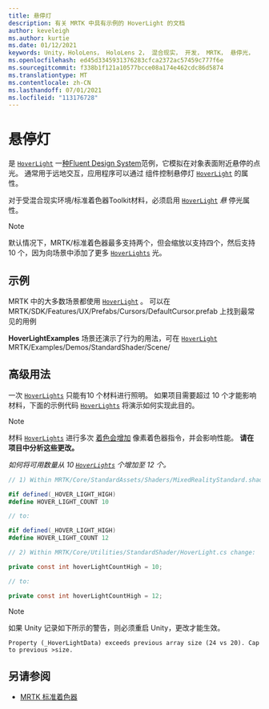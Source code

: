 ```yaml
---
title: 悬停灯
description: 有关 MRTK 中具有示例的 HoverLight 的文档
author: keveleigh
ms.author: kurtie
ms.date: 01/12/2021
keywords: Unity，HoloLens， HoloLens 2， 混合现实， 开发， MRTK， 悬停光，
ms.openlocfilehash: ed45d3345931376283cfca2372ac57459c777f6e
ms.sourcegitcommit: f338b1f121a10577bcce08a174e462cdc86d5874
ms.translationtype: MT
ms.contentlocale: zh-CN
ms.lasthandoff: 07/01/2021
ms.locfileid: "113176728"
---
```

# <a name="hover-light"></a>悬停灯

是 [`HoverLight`](xref:Microsoft.MixedReality.Toolkit.Utilities.HoverLight) 一[种Fluent Design System](https://www.microsoft.com/design/fluent/)范例，它模拟在对象表面附近[](https://docs.unity3d.com/Manual/Lighting.html)悬停的点光。 通常用于远地交互，应用程序可以通过 组件控制悬停灯 [`HoverLight`](xref:Microsoft.MixedReality.Toolkit.Utilities.HoverLight) 的属性。

对于受混合现实环境/标准着色器Toolkit材料，必须启用 [`HoverLight`](xref:Microsoft.MixedReality.Toolkit.Utilities.HoverLight) *悬* 停光属性。 

> [!Note]
> 默认情况下，MRTK/标准着色器最多支持两个，但会缩放以支持四个，然后支持 10 个，因为向场景中添加了更多 [`HoverLights`](xref:Microsoft.MixedReality.Toolkit.Utilities.HoverLight) 光。

## <a name="examples"></a>示例

MRTK 中的大多数场景都使用 [`HoverLight`](xref:Microsoft.MixedReality.Toolkit.Utilities.HoverLight) 。 可以在 MRTK/SDK/Features/UX/Prefabs/Cursors/DefaultCursor.prefab 上找到最常见的用例

**HoverLightExamples** 场景还演示了行为的用法，可在 [`HoverLight`](xref:Microsoft.MixedReality.Toolkit.Utilities.HoverLight) MRTK/Examples/Demos/StandardShader/Scene/

## <a name="advanced-usage"></a>高级用法

一次 [`HoverLights`](xref:Microsoft.MixedReality.Toolkit.Utilities.HoverLight) 只能有[](https://docs.unity3d.com/ScriptReference/Material.html)10 个材料进行照明。 如果项目需要超过 10 个才能影响材料，下面的示例代码 [`HoverLights`](xref:Microsoft.MixedReality.Toolkit.Utilities.HoverLight) 将演示如何实现此目的。 [](https://docs.unity3d.com/ScriptReference/Material.html)

> [!Note]
> 材料 [`HoverLights`](xref:Microsoft.MixedReality.Toolkit.Utilities.HoverLight) 进行多次 [着色会增加](https://docs.unity3d.com/ScriptReference/Material.html) 像素着色器指令，并会影响性能。 **请在项目中分析这些更改。**

*如何将可用数量从 10 [`HoverLights`](xref:Microsoft.MixedReality.Toolkit.Utilities.HoverLight) 个增加至 12 个。*

```C#
// 1) Within MRTK/Core/StandardAssets/Shaders/MixedRealityStandard.shader change:

#if defined(_HOVER_LIGHT_HIGH)
#define HOVER_LIGHT_COUNT 10

// to:

#if defined(_HOVER_LIGHT_HIGH)
#define HOVER_LIGHT_COUNT 12

// 2) Within MRTK/Core/Utilities/StandardShader/HoverLight.cs change:

private const int hoverLightCountHigh = 10;

// to:

private const int hoverLightCountHigh = 12;
```

> [!NOTE]
> 如果 Unity 记录如下所示的警告，则必须重启 Unity，更改才能生效。
>
> `Property (_HoverLightData) exceeds previous array size (24 vs 20). Cap to previous >size.`

## <a name="see-also"></a>另请参阅

* [MRTK 标准着色器](mrtk-standard-shader.md)
